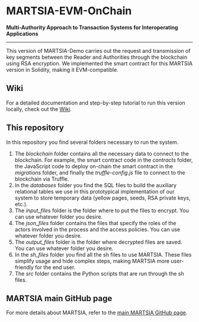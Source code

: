 # MARTSIA-EVM-OnChain

**Multi-Authority Approach to Transaction Systems for Interoperating Applications**  
**** 

This version of MARTSIA-Demo carries out the request and transmission of key segments between the Reader and Authorities through the blockchain using RSA encryption.
We implemented the smart contract for this MARTSIA version in Solidity, making it EVM-compatible.

## Wiki
For a detailed documentation and step-by-step tutorial to run this version locally, check out the [Wiki](https://github.com/apwbs/MARTSIA-Demo-KoB/wiki).

## This repository
In this repository you find several folders necessary to run the system. 
1. The *blockchain* folder contains all the necessary data to connect to the blockchain. For example, the smart contract code in the *contracts* folder, the JavaScript code to deploy on-chain the smart contract in the *migrations* folder, and finally the *truffle-config.js* file to connect to the blockchain via Truffle.
2. In the *databases* folder you find the SQL files to build the auxiliary relational tables we use in this prototypical implementation of our system to store temporary data (yellow pages, seeds, RSA private keys, etc.).
3. The *input_files* folder is the folder where to put the files to encrypt. You can use whatever folder you desire.
4. The *json_files* folder contains the files that specify the roles of the actors involved in the process and the access policies. You can use whatever folder you desire.
5. The *output_files* folder is the folder where decrypted files are saved. You can use whatever folder you desire.
6. In the *sh_files* folder you find all the sh files to use MARTSIA. These files simplify usage and hide complex steps, making MARTSIA more user-friendly for the end user.
7. The *src* folder contains the Python scripts that are run through the sh files. 

## MARTSIA main GitHub page
For more details about MARTSIA, refer to the [main MARTSIA GitHub page](https://github.com/apwbs/MARTSIA).
